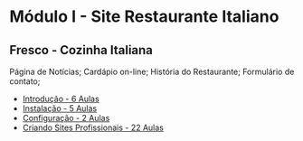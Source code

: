 # Módulo I - Site Restaurante Italiano

## Fresco - Cozinha Italiana

Página de Notícias;
Cardápio on-line;
História do Restaurante;
Formulário de contato;

- [Introdução - 6 Aulas](https://cursoemvideo.com/)
- [Instalação - 5 Aulas](https://cursoemvideo.com/)
- [Configuração - 2 Aulas](https://cursoemvideo.com/)
- [Criando Sites Profissionais - 22 Aulas](https://cursoemvideo.com/)
